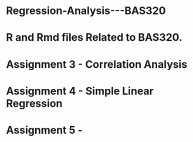 # Regression-Analysis---BAS320
# R and Rmd files Related to BAS320. 

# Assignment 3 - Correlation Analysis
# Assignment 4 - Simple Linear Regression
# Assignment 5 - 
